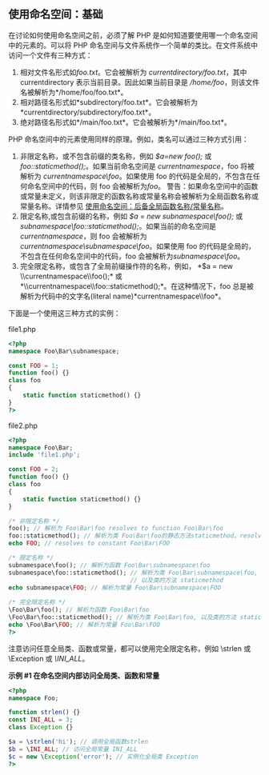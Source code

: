 使用命名空间：基础
------------------

在讨论如何使用命名空间之前，必须了解 PHP
是如何知道要使用哪一个命名空间中的元素的。可以将 PHP
命名空间与文件系统作一个简单的类比。在文件系统中访问一个文件有三种方式：

1.  <span class="simpara"> 相对文件名形式如*foo.txt*。它会被解析为
    *currentdirectory/foo.txt*，其中 currentdirectory
    表示当前目录。因此如果当前目录是
    */home/foo*，则该文件名被解析为*/home/foo/foo.txt*。 </span>
2.  <span class="simpara">
    相对路径名形式如*subdirectory/foo.txt*。它会被解析为
    *currentdirectory/subdirectory/foo.txt*。 </span>
3.  <span class="simpara">
    绝对路径名形式如*/main/foo.txt*。它会被解析为*/main/foo.txt*。
    </span>

PHP 命名空间中的元素使用同样的原理。例如，类名可以通过三种方式引用：

1.  <span class="simpara"> 非限定名称，或不包含前缀的类名称，例如
    *$a=new foo();* 或 *foo::staticmethod();*。如果当前命名空间是
    *currentnamespace*，foo 将被解析为 *currentnamespace\\foo*。如果使用
    foo 的代码是全局的，不包含在任何命名空间中的代码，则 foo
    会被解析为*foo*。 </span> <span class="simpara">
    警告：如果命名空间中的函数或常量未定义，则该非限定的函数名称或常量名称会被解析为全局函数名称或常量名称。详情参见
    <a href="/language/namespaces/fallback.html" class="link">使用命名空间：后备全局函数名称/常量名称</a>。
    </span>
2.  <span class="simpara"> 限定名称,或包含前缀的名称，例如 *$a = new
    subnamespace\\foo();* 或
    *subnamespace\\foo::staticmethod();*。如果当前的命名空间是
    *currentnamespace*，则 foo 会被解析为
    *currentnamespace\\subnamespace\\foo*。如果使用 foo
    的代码是全局的，不包含在任何命名空间中的代码，foo
    会被解析为*subnamespace\\foo*。 </span>
3.  <span class="simpara">
    完全限定名称，或包含了全局前缀操作符的名称，例如， *$a = new
    \\currentnamespace\\foo();* 或
    *\\currentnamespace\\foo::staticmethod();*。在这种情况下，foo
    总是被解析为代码中的文字名(literal name)*currentnamespace\\foo*。
    </span>

下面是一个使用这三种方式的实例：

file1.php

``` php
<?php
namespace Foo\Bar\subnamespace;

const FOO = 1;
function foo() {}
class foo
{
    static function staticmethod() {}
}
?>
```

file2.php

``` php
<?php
namespace Foo\Bar;
include 'file1.php';

const FOO = 2;
function foo() {}
class foo
{
    static function staticmethod() {}
}

/* 非限定名称 */
foo(); // 解析为 Foo\Bar\foo resolves to function Foo\Bar\foo
foo::staticmethod(); // 解析为类 Foo\Bar\foo的静态方法staticmethod。resolves to class Foo\Bar\foo, method staticmethod
echo FOO; // resolves to constant Foo\Bar\FOO

/* 限定名称 */
subnamespace\foo(); // 解析为函数 Foo\Bar\subnamespace\foo
subnamespace\foo::staticmethod(); // 解析为类 Foo\Bar\subnamespace\foo,
                                  // 以及类的方法 staticmethod
echo subnamespace\FOO; // 解析为常量 Foo\Bar\subnamespace\FOO
                                  
/* 完全限定名称 */
\Foo\Bar\foo(); // 解析为函数 Foo\Bar\foo
\Foo\Bar\foo::staticmethod(); // 解析为类 Foo\Bar\foo, 以及类的方法 staticmethod
echo \Foo\Bar\FOO; // 解析为常量 Foo\Bar\FOO
?>
```

注意访问任意全局类、函数或常量，都可以使用完全限定名称，例如 <span
class="function">\\strlen</span> 或 <span
class="classname">\\Exception</span> 或 *\\INI\_ALL*。

**示例 \#1 在命名空间内部访问全局类、函数和常量**

``` php
<?php
namespace Foo;

function strlen() {}
const INI_ALL = 3;
class Exception {}

$a = \strlen('hi'); // 调用全局函数strlen
$b = \INI_ALL; // 访问全局常量 INI_ALL
$c = new \Exception('error'); // 实例化全局类 Exception
?>
```
